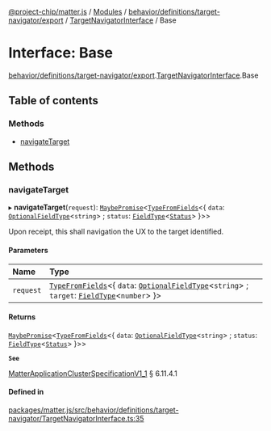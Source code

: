 [@project-chip/matter.js](../README.md) / [Modules](../modules.md) / [behavior/definitions/target-navigator/export](../modules/behavior_definitions_target_navigator_export.md) / [TargetNavigatorInterface](../modules/behavior_definitions_target_navigator_export.TargetNavigatorInterface.md) / Base

# Interface: Base

[behavior/definitions/target-navigator/export](../modules/behavior_definitions_target_navigator_export.md).[TargetNavigatorInterface](../modules/behavior_definitions_target_navigator_export.TargetNavigatorInterface.md).Base

## Table of contents

### Methods

- [navigateTarget](behavior_definitions_target_navigator_export.TargetNavigatorInterface.Base.md#navigatetarget)

## Methods

### navigateTarget

▸ **navigateTarget**(`request`): [`MaybePromise`](../modules/util_export.md#maybepromise)\<[`TypeFromFields`](../modules/tlv_export.md#typefromfields)\<\{ `data`: [`OptionalFieldType`](tlv_export.OptionalFieldType.md)\<`string`\> ; `status`: [`FieldType`](tlv_export.FieldType.md)\<[`Status`](../enums/cluster_export.TargetNavigator.Status.md)\>  }\>\>

Upon receipt, this shall navigation the UX to the target identified.

#### Parameters

| Name | Type |
| :------ | :------ |
| `request` | [`TypeFromFields`](../modules/tlv_export.md#typefromfields)\<\{ `data`: [`OptionalFieldType`](tlv_export.OptionalFieldType.md)\<`string`\> ; `target`: [`FieldType`](tlv_export.FieldType.md)\<`number`\>  }\> |

#### Returns

[`MaybePromise`](../modules/util_export.md#maybepromise)\<[`TypeFromFields`](../modules/tlv_export.md#typefromfields)\<\{ `data`: [`OptionalFieldType`](tlv_export.OptionalFieldType.md)\<`string`\> ; `status`: [`FieldType`](tlv_export.FieldType.md)\<[`Status`](../enums/cluster_export.TargetNavigator.Status.md)\>  }\>\>

**`See`**

[MatterApplicationClusterSpecificationV1_1](spec_export.MatterApplicationClusterSpecificationV1_1.md) § 6.11.4.1

#### Defined in

[packages/matter.js/src/behavior/definitions/target-navigator/TargetNavigatorInterface.ts:35](https://github.com/project-chip/matter.js/blob/3adaded6/packages/matter.js/src/behavior/definitions/target-navigator/TargetNavigatorInterface.ts#L35)
